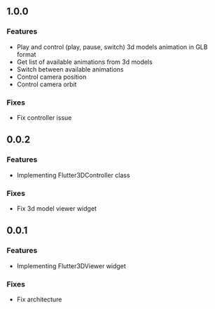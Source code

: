 ## 1.0.0

### Features
* Play and control (play, pause, switch) 3d models animation in GLB format
* Get list of available animations from 3d models
* Switch between available animations
* Control camera position
* Control camera orbit
### Fixes
* Fix controller issue

## 0.0.2

### Features
* Implementing Flutter3DController class
### Fixes
* Fix 3d model viewer widget


## 0.0.1

### Features
* Implementing Flutter3DViewer widget
### Fixes
* Fix architecture
